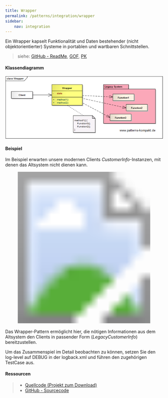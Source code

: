 ```yaml
---
title: Wrapper
permalink: /patterns/integration/wrapper
sidebar:
    nav: integration
---
```


Ein Wrapper kapselt Funktionalität und Daten bestehender (nicht objektorientierter) Systeme in portablen und wartbaren Schnittstellen.

> siehe: [GitHub - ReadMe](https://github.com/KarlEilebrecht/patterns-kompakt-code/blob/main/src/test/java/de/calamanari/pk/wrapper/README.md), [GOF](/literature#gof), [PK](/literature#pk)

#### Klassendiagramm

![](/images/patterns/wrapper/wrapper_cn.png)

#### Beispiel

Im Beispiel erwarten unsere modernen Clients *CustomerInfo*-Instanzen, mit denen das Altsystem nicht dienen kann.

<svg version="1.1" xmlns="http://www.w3.org/2000/svg" xmlns:xlink="http://www.w3.org/1999/xlink" viewBox="0 0 764 734">
<image width="764" height="734" xlink:href="/images/patterns/wrapper/wrapper_cx.png"></image> <a xlink:href="https://github.com/KarlEilebrecht/patterns-kompakt-code/blob/main/src/main/java/de/calamanari/pk/wrapper/CustomerInfo.java">
<rect x="24" y="152" fill="#fff" opacity="0" width="203" height="101"></rect>
</a><a xlink:href="https://github.com/KarlEilebrecht/patterns-kompakt-code/blob/main/src/main/java/de/calamanari/pk/wrapper/LegacyCustomerInfo.java">
<rect x="25" y="297" fill="#fff" opacity="0" width="200" height="109"></rect>
</a><a xlink:href="https://github.com/KarlEilebrecht/patterns-kompakt-code/blob/main/src/main/java/de/calamanari/pk/wrapper/LegacyCustomerInfoProvider.java">
<rect x="269" y="152" fill="#fff" opacity="0" width="294" height="102"></rect>
</a><a xlink:href="https://github.com/KarlEilebrecht/patterns-kompakt-code/blob/main/src/main/java/de/calamanari/pk/wrapper/legacy/OldSysCustomerMgr.java">
<rect x="33" y="462" fill="#fff" opacity="0" width="264" height="86"></rect>
</a><a xlink:href="https://github.com/KarlEilebrecht/patterns-kompakt-code/blob/main/src/main/java/de/calamanari/pk/wrapper/legacy/OldSysHistoryMgr.java">
<rect x="87" y="570" fill="#fff" opacity="0" width="266" height="68"></rect>
</a><a xlink:href="https://github.com/KarlEilebrecht/patterns-kompakt-code/blob/main/src/test/java/de/calamanari/pk/wrapper/OldSysCustomerMgrMock.java">
<rect x="425" y="462" fill="#fff" opacity="0" width="252" height="80"></rect>
</a><a xlink:href="https://github.com/KarlEilebrecht/patterns-kompakt-code/blob/main/src/test/java/de/calamanari/pk/wrapper/OldSysHistoryMgrMock.java">
<rect x="467" y="572" fill="#fff" opacity="0" width="252" height="66"></rect>
</a>
</svg>

Das Wrapper-Pattern ermöglicht hier, die nötigen Informationen aus dem Altsystem den Clients in passender Form (*LegacyCustomerInfo*) bereitzustellen.

Um das Zusammenspiel im Detail beobachten zu können, setzen Sie den log-level auf DEBUG in der logback.xml und führen den zugehörigen TestCase aus.

#### Ressourcen

> * [Quellcode (Projekt zum Download)](/patterns#codebeispiele)
> * [GitHub - Sourcecode](https://github.com/KarlEilebrecht/patterns-kompakt-code/tree/main/src/main/java/de/calamanari/pk/wrapper)